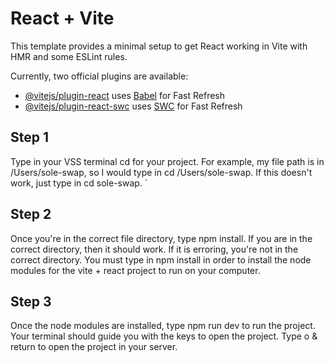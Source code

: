 # React + Vite

This template provides a minimal setup to get React working in Vite with HMR and some ESLint rules.

Currently, two official plugins are available:

- [@vitejs/plugin-react](https://github.com/vitejs/vite-plugin-react/blob/main/packages/plugin-react/README.md) uses [Babel](https://babeljs.io/) for Fast Refresh
- [@vitejs/plugin-react-swc](https://github.com/vitejs/vite-plugin-react-swc) uses [SWC](https://swc.rs/) for Fast Refresh



<h2><B> Step 1 </h2> </b>
Type in your VSS terminal cd <your file path> for your project. For example, my file path is in /Users/sole-swap, so I would type in cd /Users/sole-swap. If this doesn't work, just type in cd sole-swap. `

<h2><B> Step 2 </h2> </b>
Once you're in the correct file directory, type npm install. If you are in the correct directory, then it should work. If it is erroring, you're not in the correct directory. You must type in npm install in order to install the node modules for the vite + react project to run on your computer.

<h2><B> Step 3 </h2> </b>
Once the node modules are installed, type npm run dev to run the project. Your terminal should guide you with the keys to open the project. Type o & return to open the project in your server. 
